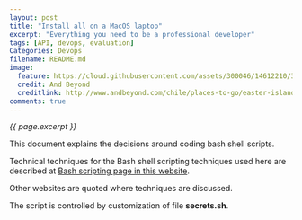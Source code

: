 ```yaml
---
layout: post
title: "Install all on a MacOS laptop"
excerpt: "Everything you need to be a professional developer"
tags: [API, devops, evaluation]
Categories: Devops
filename: README.md
image:
  feature: https://cloud.githubusercontent.com/assets/300046/14612210/373cb4e2-0553-11e6-8a1a-4b5e1dabe181.jpg
  credit: And Beyond
  creditlink: http://www.andbeyond.com/chile/places-to-go/easter-island.htm
comments: true
---
```

<i>{{ page.excerpt }}</i>

This document explains the decisions around coding bash shell scripts.

Technical techniques for the Bash shell scripting techniques used here are described at
[Bash scripting page in this website](/bash-coding/).

Other websites are quoted where techniques are discussed.

The script is controlled by customization of file <strong>secrets.sh</strong>.

